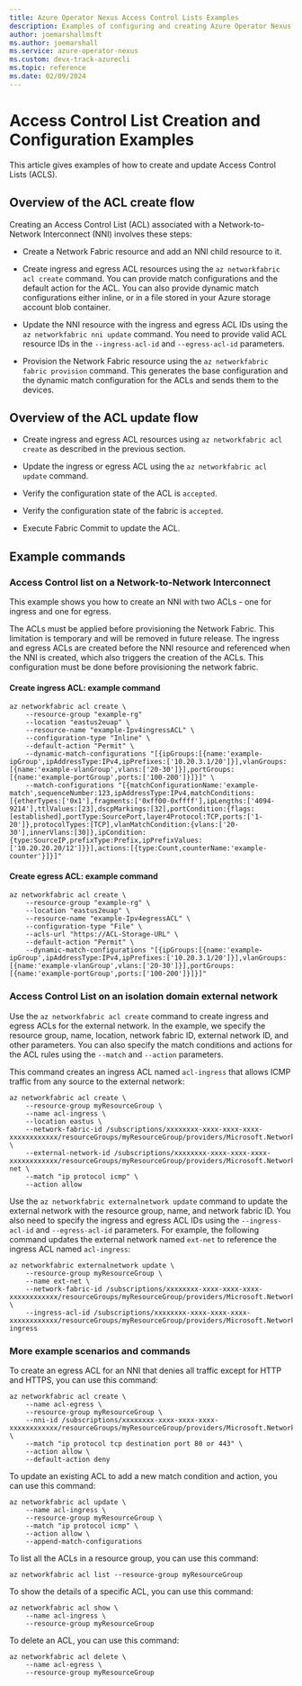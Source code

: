 ```yaml
---
title: Azure Operator Nexus Access Control Lists Examples
description: Examples of configuring and creating Azure Operator Nexus Access Control Lists.
author: joemarshallmsft
ms.author: joemarshall
ms.service: azure-operator-nexus
ms.custom: devx-track-azurecli
ms.topic: reference
ms.date: 02/09/2024
---
```


# Access Control List Creation and Configuration Examples

This article gives examples of how to create and update Access Control Lists (ACLS).

## Overview of the ACL create flow

Creating an Access Control List (ACL) associated with a Network-to-Network Interconnect (NNI) involves these steps:

-   Create a Network Fabric resource and add an NNI child resource to it.

-   Create ingress and egress ACL resources using the `az networkfabric acl create` command. You can provide match configurations and the default action for the ACL. You can also provide dynamic match configurations either inline, or in a file stored in your Azure storage account blob container.

-   Update the NNI resource with the ingress and egress ACL IDs using the `az networkfabric nni update` command. You need to provide valid ACL resource IDs in the `--ingress-acl-id` and `--egress-acl-id` parameters.

-   Provision the Network Fabric resource using the `az networkfabric fabric provision` command. This generates the base configuration and the dynamic match configuration for the ACLs and sends them to the devices.

## Overview of the ACL update flow

-   Create ingress and egress ACL resources using `az networkfabric acl create` as described in the previous section.

-   Update the ingress or egress ACL using the `az networkfabric acl update` command.

-   Verify the configuration state of the ACL is `accepted`.

-   Verify the configuration state of the fabric is `accepted`.

-   Execute Fabric Commit to update the ACL.

## Example commands

### Access Control list on a Network-to-Network Interconnect

This example shows you how to create an NNI with two ACLs - one for ingress and one for egress.

The ACLs must be applied before provisioning the Network Fabric. This limitation is temporary and will be removed in future release. The ingress and egress ACLs are created before the NNI resource and referenced when the NNI is created, which also triggers the creation of the ACLs. This configuration must be done before provisioning the network fabric.

#### Create ingress ACL: example command

```azurecli
az networkfabric acl create \
    --resource-group "example-rg"
    --location "eastus2euap" \
    --resource-name "example-Ipv4ingressACL" \
    --configuration-type "Inline" \
    --default-action "Permit" \
    --dynamic-match-configurations "[{ipGroups:[{name:'example-ipGroup',ipAddressType:IPv4,ipPrefixes:['10.20.3.1/20']}],vlanGroups:[{name:'example-vlanGroup',vlans:['20-30']}],portGroups:[{name:'example-portGroup',ports:['100-200']}]}]" \
    --match-configurations "[{matchConfigurationName:'example-match',sequenceNumber:123,ipAddressType:IPv4,matchConditions:[{etherTypes:['0x1'],fragments:['0xff00-0xffff'],ipLengths:['4094-9214'],ttlValues:[23],dscpMarkings:[32],portCondition:{flags:[established],portType:SourcePort,layer4Protocol:TCP,ports:['1-20']},protocolTypes:[TCP],vlanMatchCondition:{vlans:['20-30'],innerVlans:[30]},ipCondition:{type:SourceIP,prefixType:Prefix,ipPrefixValues:['10.20.20.20/12']}}],actions:[{type:Count,counterName:'example-counter'}]}]"
```

#### Create egress ACL: example command

```azurecli
az networkfabric acl create \
    --resource-group "example-rg" \
    --location "eastus2euap" \
    --resource-name "example-Ipv4egressACL" \
    --configuration-type "File" \
    --acls-url "https://ACL-Storage-URL" \
    --default-action "Permit" \
    --dynamic-match-configurations "[{ipGroups:[{name:'example-ipGroup',ipAddressType:IPv4,ipPrefixes:['10.20.3.1/20']}],vlanGroups:[{name:'example-vlanGroup',vlans:['20-30']}],portGroups:[{name:'example-portGroup',ports:['100-200']}]}]"
```

### Access Control List on an isolation domain external network

Use the `az networkfabric acl create` command to create ingress and egress ACLs for the external network. In the example, we specify the resource group, name, location, network fabric ID, external network ID, and other parameters. You can also specify the match conditions and actions for the ACL rules using the `--match` and `--action` parameters.

This command creates an ingress ACL named `acl-ingress` that allows ICMP traffic from any source to the external network:

```azurecli
az networkfabric acl create \
    --resource-group myResourceGroup \
    --name acl-ingress \
    --location eastus \
    --network-fabric-id /subscriptions/xxxxxxxx-xxxx-xxxx-xxxx-xxxxxxxxxxxx/resourceGroups/myResourceGroup/providers/Microsoft.NetworkFabric/networkFabrics/myNetworkFabric \
    --external-network-id /subscriptions/xxxxxxxx-xxxx-xxxx-xxxx-xxxxxxxxxxxx/resourceGroups/myResourceGroup/providers/Microsoft.NetworkFabric/externalNetworks/ext-net \
    --match "ip protocol icmp" \
    --action allow
```

Use the `az networkfabric externalnetwork update` command to update the external network with the resource group, name, and network fabric ID. You also need to specify the ingress and egress ACL IDs using the `--ingress-acl-id` and `--egress-acl-id` parameters. For example, the following command updates the external network named `ext-net` to reference the ingress ACL named `acl-ingress`:

```azurecli
az networkfabric externalnetwork update \
    --resource-group myResourceGroup \
    --name ext-net \
    --network-fabric-id /subscriptions/xxxxxxxx-xxxx-xxxx-xxxx-xxxxxxxxxxxx/resourceGroups/myResourceGroup/providers/Microsoft.NetworkFabric/networkFabrics/myNetworkFabric \
    --ingress-acl-id /subscriptions/xxxxxxxx-xxxx-xxxx-xxxx-xxxxxxxxxxxx/resourceGroups/myResourceGroup/providers/Microsoft.NetworkFabric/acls/acl-ingress
```

### More example scenarios and commands

To create an egress ACL for an NNI that denies all traffic except for HTTP and HTTPS, you can use this command:

```azurecli
az networkfabric acl create \
    --name acl-egress \
    --resource-group myResourceGroup \
    --nni-id /subscriptions/xxxxxxxx-xxxx-xxxx-xxxx-xxxxxxxxxxxx/resourceGroups/myResourceGroup/providers/Microsoft.NetworkFabric/networkInterfaces/myNni \
    --match "ip protocol tcp destination port 80 or 443" \
    --action allow \
    --default-action deny
```

To update an existing ACL to add a new match condition and action, you can use this command:

```azurecli
az networkfabric acl update \
    --name acl-ingress \
    --resource-group myResourceGroup \
    --match "ip protocol icmp" \
    --action allow \
    --append-match-configurations
```

To list all the ACLs in a resource group, you can use this command:

```azurecli
az networkfabric acl list --resource-group myResourceGroup
```

To show the details of a specific ACL, you can use this command:

```azurecli
az networkfabric acl show \
    --name acl-ingress \
    --resource-group myResourceGroup
```

To delete an ACL, you can use this command:

```azurecli
az networkfabric acl delete \
    --name acl-egress \
    --resource-group myResourceGroup
```
